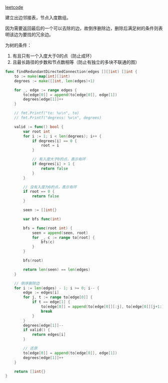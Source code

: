 [leetcode](https://leetcode.cn/problems/redundant-connection-ii/)

建立出边邻接表，节点入度数组。

因为需要返回最后的一个可以去除的边，故倒序删除边，删除后满足树的条件则表明该边为要找的冗余边。

为树的条件：

1. 有且只有一个入度大于0的点（防止成环）
2. 且最长路径的步数和节点数相等（防止有独立的多块不联通的图）

```Go
func findRedundantDirectedConnection(edges [][]int) []int {
	to := make(map[int][]int)
	degrees := make([]int, len(edges)+1)

	for _, edge := range edges {
		to[edge[0]] = append(to[edge[0]], edge[1])
		degrees[edge[1]]++
	}

	// fmt.Printf("to: %v\n", to)
	// fmt.Printf("degress: %v\n", degrees)

	valid := func() bool {
		var root int
		for i := 1; i < len(degrees); i++ {
			if degrees[i] == 0 {
				root = i
			}

			// 有入度大于0的点，表示有环
			if degrees[i] > 1 {
				return false
			}
		}

		// 没有入度为0的点，表示有环
		if root == 0 {
			return false
		}

		seen := []int{}

		var bfs func(int)

		bfs = func(root int) {
			seen = append(seen, root)
			for _, c := range to[root] {
				bfs(c)
			}
		}

		bfs(root)

		return len(seen) == len(edges)
	}

	// 倒序删除边
	for i := len(edges) - 1; i >= 0; i-- {
		edge := edges[i]
		for j, t := range to[edge[0]] {
			if t == edge[1] {
				to[edge[0]] = append(to[edge[0]][:j], to[edge[0]][j+1:]...)
				break
			}
		}
		degrees[edge[1]]--
		if valid() {
			return edges[i]
		}

		// 还原
		to[edge[0]] = append(to[edge[0]], edge[1])
		degrees[edge[1]]++
	}

	return []int{}
}
```